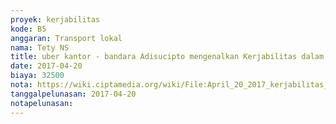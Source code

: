 ```yaml
---
proyek: kerjabilitas
kode: B5
anggaran: Transport lokal
nama: Tety NS
title: uber kantor - bandara Adisucipto mengenalkan Kerjabilitas dalam acara LINE Inspirasi Jakarta
date: 2017-04-20
biaya: 32500
nota: https://wiki.ciptamedia.org/wiki/File:April_20_2017_kerjabilitas_B5_uber_kantor_bandara_adisucipto_tety947.jpg
tanggalpelunasan: 2017-04-20
notapelunasan:
---
```

